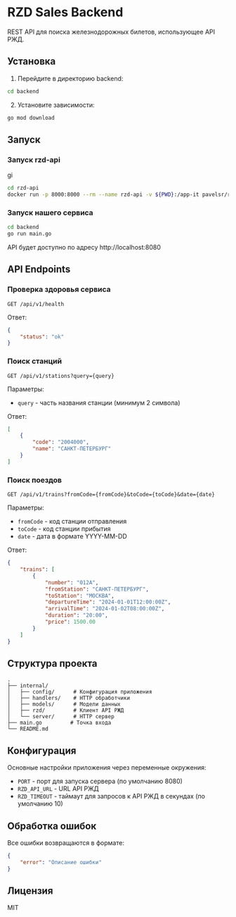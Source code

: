 # RZD Sales Backend

REST API для поиска железнодорожных билетов, использующее API РЖД.

## Установка

1. Перейдите в директорию backend:
```bash
cd backend
```

2. Установите зависимости:
```bash
go mod download
```

## Запуск

### Запуск rzd-api
gi
```bash
cd rzd-api
docker run -p 8000:8000 --rm --name rzd-api -v ${PWD}:/app-it pavelsr/rzd-api
```

### Запуск нашего сервиса
```bash
cd backend
go run main.go
```

API будет доступно по адресу http://localhost:8080

## API Endpoints

### Проверка здоровья сервиса
```
GET /api/v1/health
```
Ответ:
```json
{
    "status": "ok"
}
```

### Поиск станций
```
GET /api/v1/stations?query={query}
```
Параметры:
- `query` - часть названия станции (минимум 2 символа)

Ответ:
```json
[
    {
        "code": "2004000",
        "name": "САНКТ-ПЕТЕРБУРГ"
    }
]
```

### Поиск поездов
```
GET /api/v1/trains?fromCode={fromCode}&toCode={toCode}&date={date}
```
Параметры:
- `fromCode` - код станции отправления
- `toCode` - код станции прибытия
- `date` - дата в формате YYYY-MM-DD

Ответ:
```json
{
    "trains": [
        {
            "number": "012А",
            "fromStation": "САНКТ-ПЕТЕРБУРГ",
            "toStation": "МОСКВА",
            "departureTime": "2024-01-01T12:00:00Z",
            "arrivalTime": "2024-01-02T08:00:00Z",
            "duration": "20:00",
            "price": 1500.00
        }
    ]
}
```

## Структура проекта

```
.
├── internal/
│   ├── config/      # Конфигурация приложения
│   ├── handlers/    # HTTP обработчики
│   ├── models/      # Модели данных
│   ├── rzd/         # Клиент API РЖД
│   └── server/      # HTTP сервер
├── main.go         # Точка входа
└── README.md
```

## Конфигурация

Основные настройки приложения через переменные окружения:
- `PORT` - порт для запуска сервера (по умолчанию 8080)
- `RZD_API_URL` - URL API РЖД
- `RZD_TIMEOUT` - таймаут для запросов к API РЖД в секундах (по умолчанию 10)

## Обработка ошибок

Все ошибки возвращаются в формате:
```json
{
    "error": "Описание ошибки"
}
```

## Лицензия

MIT 